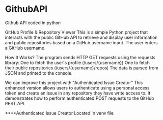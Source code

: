 # GithubAPI
 Github API coded in python

GitHub Profile & Repository Viewer
This is a simple Python project that interacts with the public GitHub API to retrieve and display user information and public repositories based on a GitHub username input.
The user enters a GitHub username.

How It Works?
The program sends HTTP GET requests using the requests library:
One to fetch the user's profile (/users/{username})
One to fetch their public repositories (/users/{username}/repos)
The data is parsed from JSON and printed to the console.

We can improve this project with "Authenticated Issue Creator"
This enhanced version allows users to authenticate using a personal access token and create an issue in any repository they have write access to. It demonstrates how to perform authenticated POST requests to the GitHub REST API.

****Authenticated Issue Creator Located in venv file

